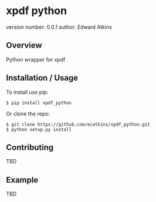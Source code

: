 xpdf python
===============================

version number: 0.0.1
author: Edward Atkins

Overview
--------

Python wrapper for xpdf

Installation / Usage
--------------------

To install use pip:

    $ pip install xpdf_python


Or clone the repo:

    $ git clone https://github.com/ecatkins/xpdf_python.git
    $ python setup.py install
    
Contributing
------------

TBD

Example
-------

TBD
